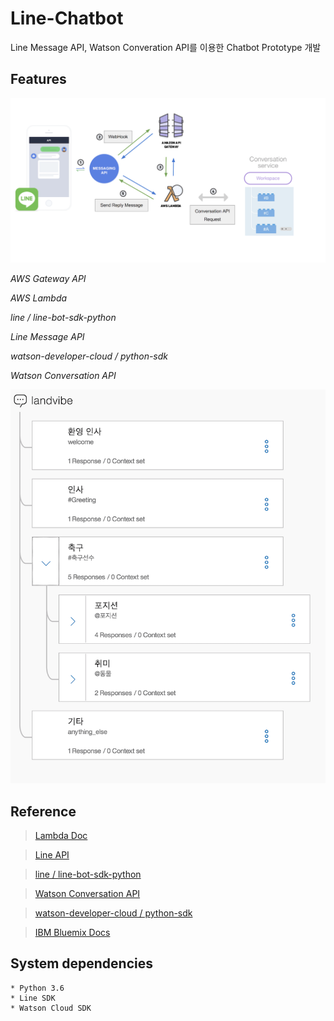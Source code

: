 # Line-Chatbot

   Line Message API, Watson Converation API를 이용한 Chatbot Prototype 개발

## Features

![FLOW](img/flow.png)


*AWS Gateway API*

*AWS Lambda*

*line / line-bot-sdk-python*

*Line Message API*

*watson-developer-cloud / python-sdk*

*Watson Conversation API*

    
![Watson Conversation Workspace](./img/workspace.png)

   

## Reference

> [Lambda Doc](http://docs.aws.amazon.com/lambda/latest/dg/lambda-introduction-function.html)

> [Line API](https://developers.line.me/en/docs/messaging-api/reference)

> [line / line-bot-sdk-python](https://github.com/line/line-bot-sdk-python)

> [Watson Conversation API](https://www.ibm.com/watson/developercloud/conversation/api/v1/?python#list_workspaces)

> [watson-developer-cloud / python-sdk](https://github.com/watson-developer-cloud/python-sdk)

> [IBM Bluemix Docs](https://console.bluemix.net/docs/services/conversation/index.html#about)



## System dependencies

    * Python 3.6
    * Line SDK
    * Watson Cloud SDK
    
